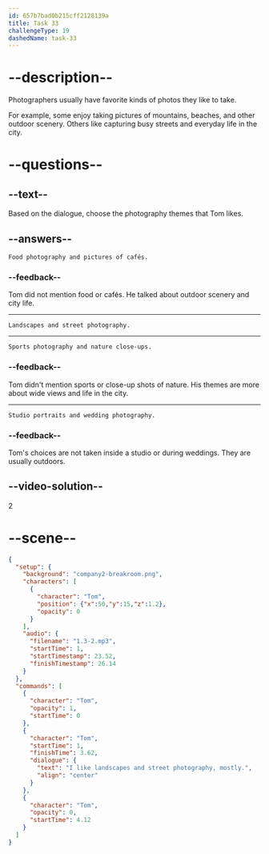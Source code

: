 ```yaml
---
id: 657b7bad0b215cff2128139a
title: Task 33
challengeType: 19
dashedName: task-33
---
```


<!-- (audio) Tom: I like landscapes and street photography, mostly. -->

# --description--

Photographers usually have favorite kinds of photos they like to take.

For example, some enjoy taking pictures of mountains, beaches, and other outdoor scenery. Others like capturing busy streets and everyday life in the city.

# --questions--

## --text--

Based on the dialogue, choose the photography themes that Tom likes.

## --answers--

`Food photography and pictures of cafés.`

### --feedback--

Tom did not mention food or cafés. He talked about outdoor scenery and city life.

---

`Landscapes and street photography.`

---

`Sports photography and nature close-ups.`

### --feedback--

Tom didn't mention sports or close-up shots of nature. His themes are more about wide views and life in the city.

---

`Studio portraits and wedding photography.`

### --feedback--

Tom's choices are not taken inside a studio or during weddings. They are usually outdoors.

## --video-solution--

2

# --scene--

```json
{
  "setup": {
    "background": "company2-breakroom.png",
    "characters": [
      {
        "character": "Tom",
        "position": {"x":50,"y":15,"z":1.2},
        "opacity": 0
      }
    ],
    "audio": {
      "filename": "1.3-2.mp3",
      "startTime": 1,
      "startTimestamp": 23.52,
      "finishTimestamp": 26.14
    }
  },
  "commands": [
    {
      "character": "Tom",
      "opacity": 1,
      "startTime": 0
    },
    {
      "character": "Tom",
      "startTime": 1,
      "finishTime": 3.62,
      "dialogue": {
        "text": "I like landscapes and street photography, mostly.",
        "align": "center"
      }
    },
    {
      "character": "Tom",
      "opacity": 0,
      "startTime": 4.12
    }
  ]
}
```
